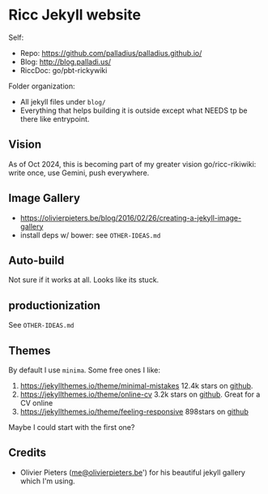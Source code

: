 # Ricc Jekyll website

Self:

* Repo: https://github.com/palladius/palladius.github.io/
* Blog: http://blog.palladi.us/
* RiccDoc: go/pbt-rickywiki

Folder organization:

* All jekyll files under `blog/`
* Everything that helps building it is outside except what NEEDS tp be there like entrypoint.

## Vision

As of Oct 2024, this is becoming part of my greater vision go/ricc-rikiwiki: write once, use Gemini, push everywhere.

## Image Gallery

* https://olivierpieters.be/blog/2016/02/26/creating-a-jekyll-image-gallery
* install deps w/ bower: see `OTHER-IDEAS.md`

## Auto-build

Not sure if it works at all. Looks like its stuck.

## productionization

See `OTHER-IDEAS.md`

## Themes

By default I use `minima`. Some free ones I like:

1. https://jekyllthemes.io/theme/minimal-mistakes 12.4k stars on [github](https://github.com/mmistakes/minimal-mistakes).
2. https://jekyllthemes.io/theme/online-cv 3.2k stars on [github](https://github.com/sharu725/online-cv). Great for a CV online
3. https://jekyllthemes.io/theme/feeling-responsive 898stars on [github](https://github.com/Phlow/feeling-responsive)

Maybe I could start with the first one?

## Credits

* Olivier Pieters (me@olivierpieters.be') for his beautiful jekyll gallery which I'm using.

